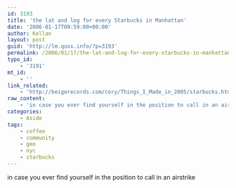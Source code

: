 ```yaml
---
id: 3193
title: 'the lat and log for every Starbucks in Manhattan'
date: '2006-01-17T09:59:00+00:00'
author: Kellan
layout: post
guid: 'http://lm.quxx.info/?p=3193'
permalink: /2006/01/17/the-lat-and-log-for-every-starbucks-in-manhattan/
typo_id:
    - '3191'
mt_id:
    - ''
link_related:
    - 'http://beigerecords.com/cory/Things_I_Made_in_2005/starbucks.html'
raw_content:
    - 'in case you ever find yourself in the position to call in an airstrike'
categories:
    - Aside
tags:
    - coffee
    - community
    - geo
    - nyc
    - starbucks
---
```


in case you ever find yourself in the position to call in an airstrike